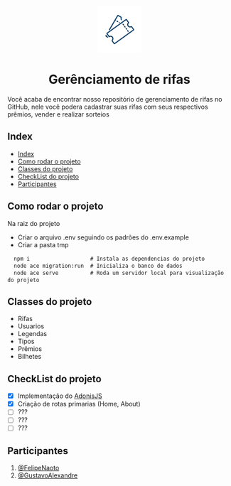 <p align="center">
  <img alt="rifa" src="public/rifa.png" width="100px" />
  <h1 align="center">Gerênciamento de rifas</h1>
</p>

Você acaba de encontrar nosso repositório de gerenciamento de rifas no GitHub, nele você podera cadastrar suas rifas com seus respectivos prêmios, vender e realizar sorteios

## Index

- [Index](#index)
- [Como rodar o projeto](#como-rodar-o-projeto)
- [Classes do projeto](#classes-do-projeto)
- [CheckList do projeto](#checklist-do-projeto)
- [Participantes](#participantes)


## Como rodar o projeto

Na raiz do projeto

- Criar o arquivo .env seguindo os padrões do .env.example
- Criar a pasta tmp

``` shell
  npm i                   # Instala as dependencias do projeto
  node ace migration:run  # Inicializa o banco de dados
  node ace serve          # Roda um servidor local para visualização do projeto
```

## Classes do projeto
- Rifas
- Usuarios
- Legendas
- Tipos
- Prêmios
- Bilhetes

## CheckList do projeto

- [x] Implementação do [AdonisJS](https://adonisjs.com/)
- [x] Criação de rotas primarias (Home, About)
- [ ] ???
- [ ] ???
- [ ] ???

## Participantes
1. [@FelipeNaoto](https://github.com/felipeinfo18)
2. [@GustavoAlexandre](https://github.com/GustavoASCarvalho)
